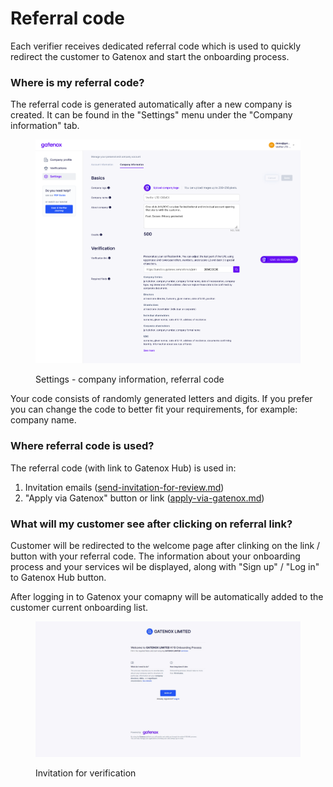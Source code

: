 # Referral code

Each verifier receives dedicated referral code which is used to quickly redirect the customer to Gatenox and start the onboarding process.

### Where is my referral code?

The referral code is generated automatically after a new company is created. It can be found in the "Settings" menu under the "Company information" tab.

<figure><img src="../../docs/Images/settings_company.png" alt="Settings - company information, referral code"><figcaption><p>Settings - company information, referral code</p></figcaption></figure>

Your code consists of randomly generated letters and digits. If you prefer you can change the code to better fit your requirements, for example: company name.

### Where referral code is used?

The referral code (with link to Gatenox Hub) is used in:

1. Invitation emails ([send-invitation-for-review.md](send-invitation-for-review.md "mention"))
2. "Apply via Gatenox" button or link ([apply-via-gatenox.md](apply-via-gatenox.md "mention"))

### What will my customer see after clicking on referral link?

Customer will be redirected to the welcome page after clinking on the link / button with your referral code. The information about your onboarding process and your services wil be displayed, along with "Sign up" / "Log in" to Gatenox Hub button.

After logging in to Gatenox your comapny will be automatically added to the customer current onboarding list.

<figure><img src="../../.gitbook/assets/referral_welcome_page.png" alt="Invitation for verification"><figcaption><p>Invitation for verification</p></figcaption></figure>
